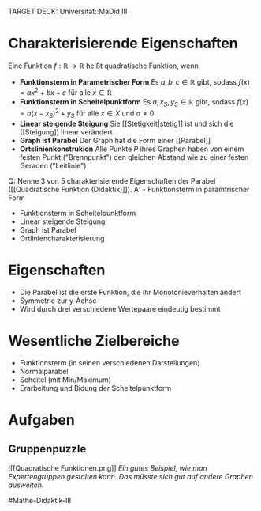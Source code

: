 TARGET DECK: Universität::MaDid III


# Charakterisierende Eigenschaften
Eine Funktion $f: \mathbb{R} \to \mathbb{R}$ heißt quadratische Funktion, wenn
- **Funktionsterm in Parametrischer Form**
Es $a, b, c \in \mathbb{R}$ gibt, sodass $f(x) = ax^2 + bx + c$ für alle  $x \in \mathbb{R}$
- **Funktionsterm in Scheitelpunktform**
Es  $a, x_S, y_S \in \mathbb{R}$ gibt, sodass $f(x) = a(x - x_S)^2+y_S$ für alle $x \in X$ und $a \neq 0$
- **Linear steigende Steigung**
Sie [[Stetigkeit|stetig]] ist und sich die [[Steigung]] linear verändert
- **Graph ist Parabel**
Der Graph hat die Form einer [[Parabel]]
- **Ortslinienkonstrukion**
Alle Punkte $P$ ihres Graphen haben von einem festen Punkt ("Brennpunkt") den gleichen Abstand wie zu einer festen Geraden ("Leitlinie")

Q: Nenne 3 von 5 charakterisierende Eigenschaften der Parabel ([[Quadratische Funktion (Didaktik)]]).
A: - Funktionsterm in paramtrischer Form
- Funktionsterm in Scheitelpunktform
- Linear steigende Steigung
- Graph ist Parabel
- Ortliniencharakterisierung


# Eigenschaften
- Die Parabel ist die erste Funktion, die ihr Monotonieverhalten ändert
- Symmetrie zur y-Achse
- Wird durch drei verschiedene Wertepaare eindeutig bestimmt

# Wesentliche Zielbereiche
- Funktionsterm (in seinen verschiedenen Darstellungen)
- Normalparabel
- Scheitel (mit Min/Maximum)
- Erarbeitung und Bidung der Scheitelpunktform


# Aufgaben
## Gruppenpuzzle
![[Quadratische Funktionen.png]]
*Ein gutes Beispiel, wie man Expertengruppen gestalten kann. Das müsste sich gut auf andere Graphen ausweiten.*

#Mathe-Didaktik-III 
